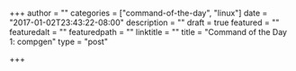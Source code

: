 +++
author = ""
categories = ["command-of-the-day", "linux"]
date = "2017-01-02T23:43:22-08:00"
description = ""
draft = true
featured = ""
featuredalt = ""
featuredpath = ""
linktitle = ""
title = "Command of the Day 1: compgen"
type = "post"

+++
